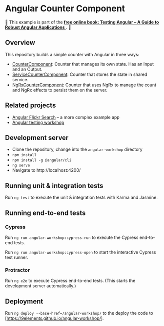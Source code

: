 # Angular Counter Component

📖 This example is part of the **[free online book: Testing Angular – A Guide to Robust Angular Applications
](https://testing-angular.com/)**. 📖

## Overview

This repository builds a simple counter with Angular in three ways:

- [CounterComponent](src/app/components/counter/): Counter that manages its own state. Has an Input and an Output.
- [ServiceCounterComponent](src/app/components/service-counter): Counter that stores the state in shared service.
- [NgRxCounterComponent](src/app/components/ngrx-counter): Counter that uses NgRx to manage the count and NgRx effects to persist them on the server.

## Related projects

- [Angular Flickr Search](https://github.com/9elements/angular-flickr-search) – a more complex example app
- [Angular testing workshop](https://9elements.github.io/angular-testing-workshop/)

## Development server

- Clone the repository, change into the `angular-workshop` directory
- `npm install`
- `npm install -g @angular/cli`
- `ng serve`
- Navigate to http://localhost:4200/

## Running unit & integration tests

Run `ng test` to execute the unit & integration tests with Karma and Jasmine.

## Running end-to-end tests

### Cypress

Run `ng run angular-workshop:cypress-run` to execute the Cypress end-to-end tests.

Run `ng run angular-workshop:cypress-open` to start the interactive Cypress test runner.

### Protractor

Run `ng e2e` to execute Cypress end-to-end tests. (This starts the development server automatically.)

## Deployment

Run `ng deploy --base-href=/angular-workshop/` to the deploy the code to [https://9elements.github.io/angular-workshop/].
